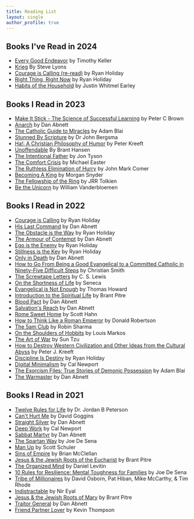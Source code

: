 ```yaml
---
title: Reading List
layout: single
author_profile: true
---
```


## Books I've Read in 2024
- [Every Good Endeavor](https://www.amazon.com/Every-Good-Endeavor-Connecting-Your/dp/1594632820/ref=sr_1_1?crid=HNK0QTVUZ4W&keywords=every+good+endeavor+tim+keller&qid=1705504837&s=books&sprefix=every+good+%2Cstripbooks%2C170&sr=1-1) by Timothy Keller
- [Krieg](https://www.amazon.com/Krieg-Warhammer-000-Steve-Lyons/dp/1800262043/ref=sr_1_1?crid=3UEQFU8K34ZX1&dib=eyJ2IjoiMSJ9.vLDtptqyGVz6HLvegUKuZwPN4q4JwkmpN119NXb0xquWR6Kf89XRO_rtWHV12ZiiZDzuIQnfo3fTOGkvxhFVdjvAoz022oz-sqZvO_b8TepM46z6A8G9Cdxbue0nV0aTSaVCi1pWfkNUC1wCRKYpOhEUFAyRTjgEWscLr5vlXdonunauaYror0a8_ZSRWq-ywHfz6VaefhbLR_MXNdo36iHGiEBZ_BSV5tExLq847WI.vYZYdM8rpME8IQLMmjO0fodTvqoLUnu-S43upWegGT0&dib_tag=se&keywords=krieg+steve+lyons&qid=1709857164&sprefix=kreig+ste%2Caps%2C182&sr=8-1) By Steve Lyons
- [Courage is Calling (re-read)](https://www.amazon.com/Courage-Calling-Fortune-Favors-Brave/dp/0593191676/ref=sr_1_1?crid=14RQBNCDU6KCA&dib=eyJ2IjoiMSJ9.tFkd0QL8Z8Ocy09vg1Wx6cK138P5lXF6vH0wexf0ey6K-71wiy4l8hX68AXXgEGoKLedyhE76q8hutABlkzC3D4Kz111Dr6623wWlEBWQgnXlgCwOUgnkulfuMYh7I9blKzq-_G2UkhK54GiRmG0ykD9ZLuNhH3r-VMCO5OJ8qCP8TLTbmm6DCnUlecgVSGmMZlCT_UB3auKVDGLFlGDWFe2_wSSPMWnGSJ59gM-GiU.9Zu2zs8hd72YvaHtodxfXkAA-fl7HXqeksEosEXJ0i0&dib_tag=se&keywords=courage+is+calling+ryan+holiday&qid=1711559602&sprefix=courage+is+call%2Caps%2C137&sr=8-1) by Ryan Holiday
- [Right Thing, Right Now](https://www.amazon.com/Right-Thing-Now-Values-Character/dp/0593191714/ref=sr_1_1?crid=1X6KXCI4KZ2FI&dib=eyJ2IjoiMSJ9.Lry9i3EdmjH_uC_Ac0MdNPtu1GAz4PNE3lK9U9x2_KwIDEWzkXkFBdjA0WB92M4MChE846TQ9sq8ZLDQoKufE_8PqVyZwzC2uXsbiI2Jf2meML0PmFkn5qGN0PSfQz7K0jCSwIIklTJtq4d2i14r5PxfNQyLbmp85XXDJrPNg-vcWQSUDKDCaEKmtLxtqpvEX_8aWrVpCt4vaNxUOS8mljuguv3aoHKS_CGaXEgTCfo.RMLk2ea3fTnH17z0uxPTefkw3Eh0YTNIRc9p05xPWB4&dib_tag=se&keywords=right+thing+right+now+ryan+holiday&qid=1724868725&sprefix=right+thing+right+now%2Caps%2C149&sr=8-1) by Ryan Holiday
- [Habits of the Household](https://www.amazon.com/Habits-Household-Practicing-Everyday-Rhythms/dp/0310362938/ref=sr_1_1?crid=2U81N13FRL69W&dib=eyJ2IjoiMSJ9.PnCcVroxSYrz2v-ctF8MX8QeYkYiqFuRh7eV0TrcjHTEuhotky05MsAFEPKgbsSovGTnTmCEg71UPuwLuIesyfLII7D0FIdLIDp_yZaKd4WHADqemNKl7ueWtY6Jd_pe-hxInvifMkLTZCJTyatCsTAKeojPNvScx8PBP565FhNkf8AX1k0ZIene0WOatux1AGGeFn5yNumCRqZLMr69gVcmR5Dm70hBfrr-WMiDAyk.l3G2HpiOAt-G1mQZ6WfX8MrtH4jF4z9e_x_cUvkNm9k&dib_tag=se&keywords=habits+of+the+household&qid=1724868761&sprefix=habits+of+t%2Caps%2C148&sr=8-1) by Justin Whitmel Earley
## Books I Read in 2023
- [Make It Stick - The Science of Successful Learning](https://www.amazon.com/Make-It-Stick-Peter-C-Brown-audiobook/dp/B00M1Z2THY/ref=sr_1_1?keywords=make+it+stick+the+science+of+successful+learning&qid=1673463798&sprefix=make+it+stick+%2Caps%2C148&sr=8-1) by Peter C Brown
- [Anarch](https://www.amazon.com/Victory-Part-Two-Warhammer-000/dp/1804070785/ref=sr_1_1?keywords=the+victory+part+2&qid=1671475754&sprefix=the+victor%2Caps%2C298&sr=8-1) by Dan Abnett
- [The Catholic Guide to Miracles](https://www.amazon.com/Catholic-Guide-Miracles-Separating-Counterfeit/dp/1644132966/ref=sr_1_1?crid=6GBUUD7MP74R&keywords=catholic+guide+to+miracles&qid=1674499233&sprefix=catholic+guide+to+miracles%2Caps%2C150&sr=8-1) by Adam Blai
- [Stunned By Scripture](https://www.amazon.com/Stunned-Scripture-Bible-Made-Catholic/dp/1612783937/ref=sr_1_1?keywords=stunned+by+scripture+by+dr.+john+bergsma&qid=1676501895&sprefix=stunned+by+s%2Caps%2C177&sr=8-1) by Dr John Bergsma
- [Ha!: A Christian Philosophy of Humor](https://www.amazon.com/gp/product/1587313189/ref=ppx_yo_dt_b_asin_title_o03_s00?ie=UTF8&psc=1) by Peter Kreeft
- [Unoffendable](https://www.amazon.com/Unoffendable-Just-Change-Make-Better/dp/B09ZYMS2R5/ref=sr_1_1?keywords=unoffendable+by+brant+hansen&sr=8-1) By Brant Hansen
- [The Intentional Father](https://www.amazon.com/Intentional-Father-Practical-Courage-Character/dp/0801018684/ref=sr_1_1?keywords=the+intentional+father+jon+tyson&sr=8-1) by Jon Tyson
- [The Comfort Crisis](https://www.amazon.com/Comfort-Crisis-Embrace-Discomfort-Reclaim/dp/0593138767/ref=sr_1_1?keywords=comfort+crisis&qid=1684169081&sprefix=comfort+cri%2Caps%2C168&sr=8-1) by Michael Easter
- [The Ruthless Elimination of Hurry](https://www.amazon.com/Ruthless-Elimination-Hurry-Emotionally-Spiritually/dp/0525653090/ref=sr_1_1?keywords=the+ruthless+elimination+of+hurry+by+john+mark+comer&qid=1691076549&sprefix=the+ruth%2Caps%2C175&sr=8-1) by John Mark Comer
- [Becoming A King](https://www.amazon.com/Becoming-King-Path-Restoring-Heart/dp/0785232117/ref=tmm_pap_swatch_0?_encoding=UTF8&qid=&sr=) by Morgan Snyder
- [The Fellowship of the Ring](https://www.amazon.com/gp/product/0007581149/ref=ppx_yo_dt_b_search_asin_title?ie=UTF8&psc=1) by JRR Tolkien
- [Be the Unicorn](https://www.amazon.com/Be-Unicorn-Data-Driven-Separate-Leaders/dp/B0C3F7VP61/ref=sr_1_1?crid=1CETW1IKDCWJ&keywords=be+the+unicorn+vanderbloemen&qid=1703973428&sprefix=be+the+unicorn%2Caps%2C142&sr=8-1) by William Vanderbloemen
## Books I Read in 2022
- [Courage is Calling](https://www.amazon.com/Courage-Calling-Fortune-Favors-Brave/dp/0593191676/ref=sr_1_1?crid=3I16QU4TOG2NF&keywords=courage+is+calling+ryan+holiday&qid=1641406889&sprefix=courage+is+calling%2Caps%2C138&sr=8-1) by Ryan Holiday
- [His Last Command](https://www.amazon.com/The-Lost-Gaunts-Ghosts-Omnibus/dp/1844168182/ref=tmm_pap_swatch_0?_encoding=UTF8&qid=1642534161&sr=8-1) by Dan Abnett
- [The Obstacle is the Way](https://www.amazon.com/Obstacle-Way-Timeless-Turning-Triumph/dp/1591846358/ref=sr_1_1?keywords=the+obstacle+is+the+way&qid=1643521363&s=books&sprefix=the+obstac%2Cstripbooks%2C144&sr=1-1) by Ryan Holiday
- [The Armour of Contempt](https://www.amazon.com/The-Lost-Gaunts-Ghosts-Omnibus/dp/1844168182/ref=tmm_pap_swatch_0?_encoding=UTF8&qid=1642534161&sr=8-1) by Dan Abnett
- [Ego is the Enemy](https://www.amazon.com/Ego-Enemy-Ryan-Holiday/dp/1591847818/ref=sr_1_1?keywords=ego+is+the+enemy&qid=1644513360&s=books&sprefix=ego+is+the+e%2Cstripbooks%2C224&sr=1-1) by Ryan Holiday
- [Stillness is the Key](https://www.amazon.com/Stillness-Key-Ryan-Holiday/dp/0525538585/ref=tmm_hrd_swatch_0?_encoding=UTF8&qid=1645041638&sr=8-1) by Ryan Holiday
- [Only in Death](https://www.amazon.com/The-Lost-Gaunts-Ghosts-Omnibus/dp/1844168182/ref=tmm_pap_swatch_0?_encoding=UTF8&qid=1642534161&sr=8-1) by Dan Abnett
- [How to Go From Being a Good Evangelical to a Committed Catholic in Ninety-Five Difficult Steps](https://www.amazon.com/Evangelical-Committed-Catholic-Ninety-Five-Difficult/dp/1610970330/ref=sr_1_1?keywords=how+to+go+from+being+a+good+evangelical&qid=1646164954&sprefix=How+to+go+from+being+a+%2Caps%2C169&sr=8-1) by Christian Smith
- [The Screwtape Letters](https://www.amazon.com/Screwtape-Letters-C-S-Lewis/dp/0060652934/ref=sr_1_1?keywords=screwtape+letters+by+c.s.+lewis+paperback&qid=1646758639&sprefix=screwtape+letters+by+c.s.+lewis%2Caps%2C148&sr=8-1) by C. S. Lewis
- [On the Shortness of Life](https://www.amazon.com/Shortness-Life-Seneca/dp/1941129420/ref=sr_1_4?keywords=on+the+shortness+of+life&qid=1647048061&sprefix=on+the+shortn%2Caps%2C182&sr=8-4) by Seneca
- [Evangelical is Not Enough](https://www.amazon.com/Evangelical-Not-Enough-Worship-Sacrament/dp/0898702216/ref=sr_1_1?keywords=evangelical+is+not+enough&qid=1648414409&sprefix=evangelical+is+not%2Caps%2C378&sr=8-1) by Thomas Howard
- [Introduction to the Spiritual Life](https://www.amazon.com/Introduction-Spiritual-Life-Walking-Prayer/dp/B08ZJXJXCF/ref=sr_1_1?keywords=introduction+to+the+spiritual+life+brant+pitre&qid=1649097944&sprefix=introduction+to+the+sp%2Caps%2C134&sr=8-1) by Brant Pitre
- [Blood Pact](https://www.amazon.com/gp/product/1784968153/ref=ppx_yo_dt_b_asin_title_o04_s00?ie=UTF8&psc=1) by Dan Abnett
- [Salvation's Reach](https://www.amazon.com/gp/product/1784968153/ref=ppx_yo_dt_b_asin_title_o04_s00?ie=UTF8&psc=1) by Dan Abnett
- [Rome Sweet Home](https://www.amazon.com/Rome-Sweet-Home-Journey-Catholicism/dp/0898704782/ref=sr_1_1?keywords=rome+sweet+home+scott+hahn&qid=1653320237&sprefix=rome+sw%2Caps%2C219&sr=8-1) by Scott Hahn
- [How to Think Like a Roman Emperor](https://www.amazon.com/How-to-Think-Like-Roman-Emperor-audiobook/dp/B07F9YYR62/ref=sr_1_1?keywords=how+to+think+like+a+roman+emperor&qid=1654316020&s=books&sprefix=how+to+think+lik%2Cstripbooks%2C217&sr=1-1) by Donald Robertson
- [The 5am Club](https://www.amazon.com/AM-Club-Morning-Elevate-Life/dp/1443460710/ref=sr_1_1?keywords=the+5am+club&qid=1655000718&sprefix=the+5am%2Caps%2C136&sr=8-1) by Robin Sharma
- [On the Shoulders of Hobbits](https://www.amazon.com/gp/product/0802443192/ref=ppx_yo_dt_b_asin_title_o01_s00?ie=UTF8&psc=1) by Louis Markos
- [The Art of War](https://www.amazon.com/Art-War-Sun-Tzu/dp/0486832945/) by Sun Tzu
- [How to Destroy Western Civilization and Other Ideas from the Cultural Abyss](https://www.amazon.com/Destroy-Western-Civilization-Other-Cultural/dp/B098D53WN4/ref=sr_1_1?keywords=how+to+destroy+western+civilization+kreeft&qid=1659976402&sprefix=how+to+destroy+wester%2Caps%2C272&sr=8-1) by Peter J. Kreeft
- [Discipline Is Destiny](https://www.amazon.com/Discipline-Destiny-Power-Self-Control-Virtues/dp/0593191692/ref=sr_1_1?keywords=discipline+is+destiny+ryan+holiday&qid=1666625941&qu=eyJxc2MiOiIxLjgzIiwicXNhIjoiMS42MiIsInFzcCI6IjEuNjMifQ%3D%3D&sprefix=Discip%2Caps%2C212&sr=8-1) by Ryan Holiday
- [Digital Minimalism](https://www.amazon.com/Digital-Minimalism-Choosing-Focused-Noisy/dp/0525536515/ref=sr_1_1?keywords=digital+minimalism+cal+newport&qid=1668539844&sprefix=digital+min%2Caps%2C143&sr=8-1) by Cal Newport
- [The Exorcism Files: True Stories of Demonic Possession](https://www.amazon.com/gp/product/1644135086/ref=ppx_yo_dt_b_asin_title_o04_s00?ie=UTF8&psc=1) by Adam Blai
- [The Warmaster](https://www.amazon.com/Victory-Part-Two-Warhammer-000/dp/1804070785/ref=sr_1_1?keywords=the+victory+part+2&qid=1671475754&sprefix=the+victor%2Caps%2C298&sr=8-1) by Dan Abnett

## Books I Read in 2021
- [Twelve Rules for Life](https://www.amazon.com/12-Rules-Life-Antidote-Chaos/dp/0345816021/ref=sr_1_1?crid=2YXR0031ITV1V&dchild=1&keywords=twelve+rules+for+life+by+jordan+peterson&qid=1622693242&sprefix=twelve+rules+for+li%2Caps%2C209&sr=8-1) by Dr. Jordan B Peterson
- [Can't Hurt Me](https://www.amazon.com/Cant-Hurt-Me-Master-Your/dp/1544512279/ref=sr_1_2?crid=349DJZBVBYVVK&dchild=1&keywords=can%27t+hurt+me&qid=1622693278&sprefix=can%27t+hurt%2Caps%2C231&sr=8-2) by David Goggins
- [Straight Silver](https://www.amazon.com/Saint-Gaunts-Ghosts-Omnibus/dp/1784966274/ref=sr_1_2?crid=LUZUKS9L6D9U&dchild=1&keywords=sabbat+martyr&qid=1622693300&sprefix=Sabbat+Mart%2Caps%2C204&sr=8-2) by Dan Abnett
- [Deep Work](https://www.amazon.com/Deep-Work-Focused-Success-Distracted/dp/1455586692/ref=sr_1_1?crid=1NWWTCBMQD98&dchild=1&keywords=deep+work+cal+newport&qid=1622693370&sprefix=deep+work%2Caps%2C223&sr=8-1) by Cal Newport
- [Sabbat Martyr](https://www.amazon.com/Saint-Gaunts-Ghosts-Omnibus/dp/1784966274/ref=sr_1_2?crid=LUZUKS9L6D9U&dchild=1&keywords=sabbat+martyr&qid=1622693300&sprefix=Sabbat+Mart%2Caps%2C204&sr=8-2) by Dan Abnett
- [The Spartan Way](https://www.amazon.com/The-Spartan-Way-audiobook/dp/B07FNSDN6F/ref=sr_1_1?dchild=1&keywords=the+spartan+way&qid=1626118296&sr=8-1) by Joe De Sena
- [Man Up](https://www.amazon.com/Man-Up-Scott-C-Schuler-audiobook/dp/B077K5YKX5/ref=sr_1_7?dchild=1&keywords=man+up&qid=1629321144&sr=8-7) by Scott Schuler
- [Sins of Empire](https://www.amazon.com/Sins-Empire-Gods-Blood-Powder/dp/0316407216/ref=tmm_hrd_swatch_0?_encoding=UTF8&qid=1631896301&sr=8-1) by Brian McClellan
- [Jesus & the Jewish Roots of the Eucharist](https://www.amazon.com/Jesus-Jewish-Roots-Eucharist-Unlocking/dp/0385531869/ref=tmm_pap_swatch_0?_encoding=UTF8&qid=1634185354&sr=8-1) by Brant Pitre
- [The Organized Mind](https://www.amazon.com/The-Organized-Mind-audiobook/dp/B00MH43RWK/ref=sr_1_1?dchild=1&keywords=The+organized+mind&qid=1634335352&sr=8-1) by Daniel Levitin
- [10 Rules for Resilience: Mental Toughness for Families](https://www.amazon.com/10-Rules-Resilience-Toughness-Families/dp/B08V3V9KN4/ref=sr_1_3?crid=1501YJYW1U12U&dchild=1&keywords=10+rules+for+resilience+mental+toughness+for+families&qid=1635447118&sprefix=10+rul%2Caps%2C135&sr=8-3) by Joe De Sena
- [Tribe of Millionaires](https://www.amazon.com/Tribe-Millionaires-Choice-Change-Everything/dp/B07Y5QYZ4W/ref=sr_1_1?crid=23WN7YGQR3N6H&keywords=tribe+of+millionaires&qid=1636757614&sprefix=tribe+of+mil%2Caps%2C210&sr=8-1) by David Osborn, Pat Hiban, Mike McCarthy, & Tim Rhode
- [Indistractable](https://www.amazon.com/Indistractable-Control-Your-Attention-Choose/dp/194883653X/ref=tmm_hrd_swatch_0?_encoding=UTF8&qid=1637196253&sr=8-1) by Nir Eyal
- [Jesus & the Jewish Roots of Mary](https://www.amazon.com/Jesus-Jewish-Roots-Mary-Unveiling/dp/0525572732/ref=sr_1_1?crid=OPW00Z5AX08I&keywords=jesus+and+the+jewish+roots+of+mary&qid=1638395415&sprefix=Jesus+and+the+jew%2Caps%2C220&sr=8-1) by Brant Pitre
- [Traitor General](https://www.amazon.com/gp/product/1844168190/ref=ox_sc_saved_title_1?smid=&psc=1) by Dan Abnett
- [Friend Partner Lover](https://www.amazon.com/Friends-Partners-Lovers-Takes-Marriage/dp/0800728114/ref=tmm_pap_swatch_0?_encoding=UTF8&qid=1640999518&sr=8-2) by Kevin Thompson
